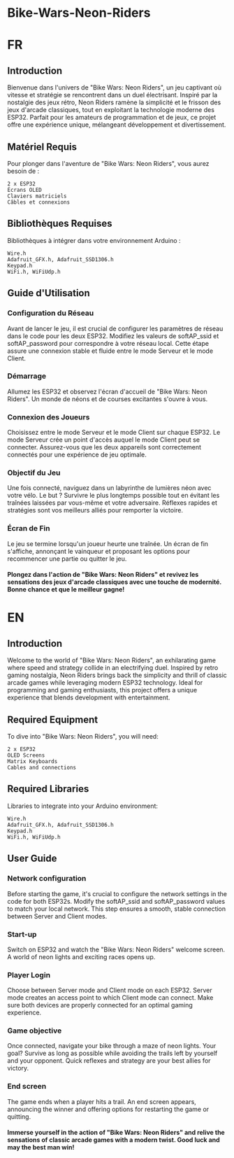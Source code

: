 # Bike-Wars-Neon-Riders
# FR
## Introduction

Bienvenue dans l'univers de "Bike Wars: Neon Riders", un jeu captivant où vitesse et stratégie se rencontrent dans un duel électrisant. Inspiré par la nostalgie des jeux rétro, Neon Riders ramène la simplicité et le frisson des jeux d'arcade classiques, tout en exploitant la technologie moderne des ESP32. Parfait pour les amateurs de programmation et de jeux, ce projet offre une expérience unique, mélangeant développement et divertissement.
## Matériel Requis

Pour plonger dans l'aventure de "Bike Wars: Neon Riders", vous aurez besoin de :

    2 x ESP32
    Écrans OLED
    Claviers matriciels
    Câbles et connexions

## Bibliothèques Requises

Bibliothèques à intégrer dans votre environnement Arduino :

    Wire.h
    Adafruit_GFX.h, Adafruit_SSD1306.h
    Keypad.h
    WiFi.h, WiFiUdp.h

## Guide d'Utilisation
### Configuration du Réseau

Avant de lancer le jeu, il est crucial de configurer les paramètres de réseau dans le code pour les deux ESP32. Modifiez les valeurs de softAP_ssid et softAP_password pour correspondre à votre réseau local. Cette étape assure une connexion stable et fluide entre le mode Serveur et le mode Client.

### Démarrage

Allumez les ESP32 et observez l'écran d'accueil de "Bike Wars: Neon Riders". Un monde de néons et de courses excitantes s'ouvre à vous.

### Connexion des Joueurs

Choisissez entre le mode Serveur et le mode Client sur chaque ESP32. Le mode Serveur crée un point d'accès auquel le mode Client peut se connecter. Assurez-vous que les deux appareils sont correctement connectés pour une expérience de jeu optimale.

### Objectif du Jeu

Une fois connecté, naviguez dans un labyrinthe de lumières néon avec votre vélo. Le but ? Survivre le plus longtemps possible tout en évitant les traînées laissées par vous-même et votre adversaire. Réflexes rapides et stratégies sont vos meilleurs alliés pour remporter la victoire.

### Écran de Fin

Le jeu se termine lorsqu'un joueur heurte une traînée. Un écran de fin s'affiche, annonçant le vainqueur et proposant les options pour recommencer une partie ou quitter le jeu.



#### Plongez dans l'action de "Bike Wars: Neon Riders" et revivez les sensations des jeux d'arcade classiques avec une touche de modernité. Bonne chance et que le meilleur gagne!


# EN
## Introduction

Welcome to the world of "Bike Wars: Neon Riders", an exhilarating game where speed and strategy collide in an electrifying duel. Inspired by retro gaming nostalgia, Neon Riders brings back the simplicity and thrill of classic arcade games while leveraging modern ESP32 technology. Ideal for programming and gaming enthusiasts, this project offers a unique experience that blends development with entertainment.

## Required Equipment

To dive into "Bike Wars: Neon Riders", you will need:

    2 x ESP32
    OLED Screens
    Matrix Keyboards
    Cables and connections

## Required Libraries

Libraries to integrate into your Arduino environment:

    Wire.h
    Adafruit_GFX.h, Adafruit_SSD1306.h
    Keypad.h
    WiFi.h, WiFiUdp.h


## User Guide
### Network configuration

Before starting the game, it's crucial to configure the network settings in the code for both ESP32s. Modify the softAP_ssid and softAP_password values to match your local network. This step ensures a smooth, stable connection between Server and Client modes.

### Start-up

Switch on ESP32 and watch the "Bike Wars: Neon Riders" welcome screen. A world of neon lights and exciting races opens up.

### Player Login

Choose between Server mode and Client mode on each ESP32. Server mode creates an access point to which Client mode can connect. Make sure both devices are properly connected for an optimal gaming experience.

### Game objective

Once connected, navigate your bike through a maze of neon lights. Your goal? Survive as long as possible while avoiding the trails left by yourself and your opponent. Quick reflexes and strategy are your best allies for victory.

### End screen

The game ends when a player hits a trail. An end screen appears, announcing the winner and offering options for restarting the game or quitting.



#### Immerse yourself in the action of "Bike Wars: Neon Riders" and relive the sensations of classic arcade games with a modern twist. Good luck and may the best man win!
